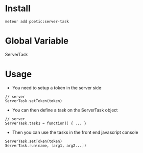 # Install
```meteor add poetic:server-task```

# Global Variable
ServerTask

# Usage

- You need to setup a token in the server side
```
// server
ServerTask.setToken(token)
```
- You can then define a task on the ServerTask object
```
// server
ServerTask.task1 = function() { ... }
```
- Then you can use the tasks in the front end javascript console
```
ServerTask.setToken(token)
ServerTask.run(name, [arg1, arg2...])
```
